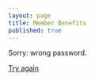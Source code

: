 ```yaml
---
layout: page
title: Member Benefits
published: true
---
```


Sorry: wrong password. 

[Try again](/member)

